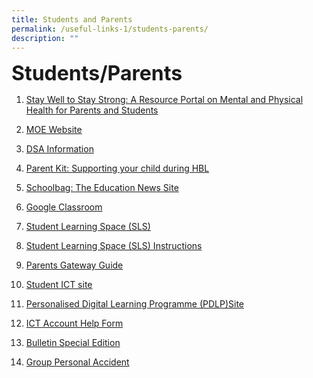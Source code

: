 ```yaml
---
title: Students and Parents
permalink: /useful-links-1/students-parents/
description: ""
---
```


**<font size=6>Students/Parents</font>**

1.  [Stay Well to Stay Strong: A Resource Portal on Mental and Physical Health for Parents and Students](https://www.healthhub.sg/programmes/170/StayWell)  
    
2.  [MOE Website](http://www.moe.gov.sg/)
3.  [DSA Information](https://moe-sengkangsec-staging.netlify.app/co-curriculum/co-curricular-activities-cca/direct-school-admission-dsa)
4.  [Parent Kit: Supporting your child during HBL](/files/Parent%20Kit%20-%20Supporting%20your%20child%20during%20Full%20HBL-1%201.pdf)
5.  [Schoolbag: The Education News Site](https://www.schoolbag.edu.sg/)
6. [Google Classroom](http://classroom.google.com/)  
    
7.  [Student Learning Space (SLS)](https://vle.learning.moe.edu.sg/login) 
8.  [Student Learning Space (SLS) Instructions](https://drive.google.com/a/skss.edu.sg/file/d/1osfoa8EtCAToVNjwdoCS0ux2jXdUKSxa/view?usp=sharing)
9.  [Parents Gateway Guide](https://moe-sengkangsec-staging.netlify.app/useful-links-1/parenting-resources)
10. [Student ICT site](https://sites.google.com/moe.edu.sg/skss-student-ict/hbl)  
11. [Personalised Digital Learning Programme (PDLP)Site](https://sites.google.com/moe.edu.sg/skss-pdlp/home) 
12.  [ICT Account Help Form](https://form.gov.sg/5e40b45c90a6810012db9175)
13.  [Bulletin Special Edition](/files/SKSS%20Bulletin%20Special%20Edition%2027%20July%202021.pdf)
14. [Group Personal Accident](https://www.income.com.sg/studentgpa)